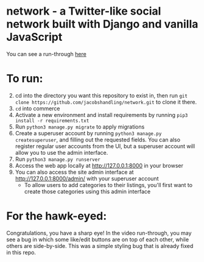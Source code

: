 # network - a Twitter-like social network built with Django and vanilla JavaScript

You can see a run-through [here](https://www.youtube.com/watch?v=FBqxbH8EeA8)

# To run:

2. cd into the directory you want this repository to exist in, then run `git clone https://github.com/jacobshandling/network.git` to clone it there.
4. `cd` into commerce 
5. Activate a new environment and install requirements by running `pip3 install -r requirements.txt`
4. Run `python3 manage.py migrate` to apply migrations
5. Create a superuser account by running `python3 manage.py createsuperuser`, and filling out the requested fields. You can also register regular user accounts from the UI, but a superuser account will allow you to use the admin interface.
6. Run `python3 manage.py runserver`
7. Access the web app locally at http://127.0.0.1:8000 in your browser
8. You can also access the site admin interface at http://127.0.0.1:8000/admin/ with your superuser account
   - To allow users to add categories to their listings, you'll first want to create those categories using this admin interface
   
# For the hawk-eyed:
Congratulations, you have a sharp eye! In the video run-through, you may see a bug in which some like/edit buttons are on top of each other, while others are side-by-side.
This was a simple styling bug that is already fixed in this repo.
